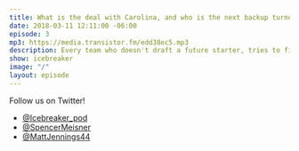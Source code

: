 ```yaml
---
title: What is the deal with Carolina, and who is the next backup turned starter in the NHL?
date: 2018-03-11 12:11:00 -06:00
episode: 3
mp3: https://media.transistor.fm/edd38ec5.mp3
description: Every team who doesn't draft a future starter, tries to find the next starter who is currently another team's back up. Who is that for the 2018-2019 season?
show: icebreaker
image: "/"
layout: episode
---
```


Follow us on Twitter!

* [@Icebreaker_pod](https://twitter.com/icebreaker_pod)
* [@SpencerMeisner](https://twitter.com/spencermeisner)
* [@MattJennings44](https://twitter.com/mattjennings44)

